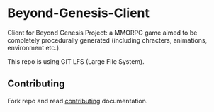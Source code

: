 # Beyond-Genesis-Client
Client for Beyond Genesis Project: a MMORPG game aimed to be completely procedurally generated (including chracters, animations, environment etc.).

This repo is using GIT LFS (Large File System).

## Contributing
Fork repo and read [contributing](https://github.com/UPB-Graphics/Beyond-Genesis-Client/blob/main/CONTRIBUTING.md) documentation.
